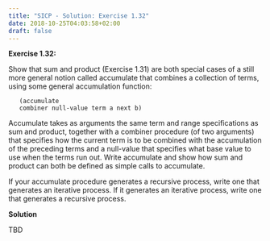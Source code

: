```yaml
---
title: "SICP - Solution: Exercise 1.32"
date: 2018-10-25T04:03:58+02:00
draft: false
---
```


**Exercise 1.32:**

Show that sum and product (Exercise 1.31) are both special cases of a still more general notion called accumulate that combines a collection of terms, using some general accumulation function:

```
   (accumulate
   combiner null-value term a next b)
```

Accumulate takes as arguments the same term and range specifications as sum and product, together with a combiner procedure (of two arguments) that specifies how the current term is to be combined with the accumulation of the preceding terms and a null-value that specifies what base value to use when the terms run out. Write accumulate and show how sum and product can both be defined as simple calls to accumulate.

If your accumulate procedure generates a recursive process, write one that generates an iterative process. If it generates an iterative process, write one that generates a recursive process.

**Solution**

TBD
